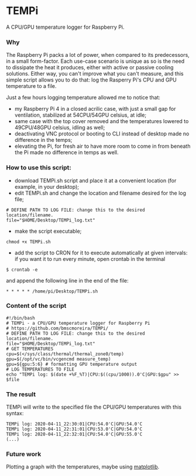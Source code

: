 # TEMPi
A CPU/GPU temperature logger for Raspberry Pi.

### Why

The Raspberry Pi packs a lot of power, when compared to its predecessors, in a small form-factor. Each use-case scenario is unique as so is the need to dissipate the heat it produces, either with active or passive cooling solutions. Either way, you can't improve what you can't measure, and this simple script allows you to do that: log the Rasperry Pi's CPU and GPU temperature to a file.

Just a few hours logging temperature allowed me to notice that:
- my Raspberry Pi 4 in a closed acrilic case, with just a small gap for ventilation, stabilized at 54CPU/54GPU celsius, at idle;
- same case with the top cover removed and the temperatures lowered to 49CPU/48GPU celsius, idling as well;
- deactivating VNC protocol or booting to CLI instead of desktop made no difference in the temps;
- elevating the Pi, for fresh air to have more room to come in from beneath the Pi made no difference in temps as well.

### How to use this script:

- download TEMPi.sh script and place it at a convenient location (for example, in your desktop);
- edit TEMPi.sh and change the location and filename desired for the log file;
```
# DEFINE PATH TO LOG FILE: change this to the desired location/filename.
file="$HOME/Desktop/TEMPi_log.txt"
```
- make the script executable;
```
chmod +x TEMPi.sh
```
- add the script to CRON for it to execute automatically at given intervals: if you want it to run every minute, open crontab in the terminal
```
$ crontab -e
```
and append the following line in the end of the file:
```
* * * * * /home/pi/Desktop/TEMPi.sh
```
### Content of the script
```
#!/bin/bash
# TEMPi - a CPU/GPU temperature logger for Raspberry Pi
# https://github.com/bmscmoreira/TEMPi/
# DEFINE PATH TO LOG FILE: change this to the desired location/filename.
file="$HOME/Desktop/TEMPi_log.txt"
# GET TEMPERATURES
cpu=$(</sys/class/thermal/thermal_zone0/temp)
gpu=$(/opt/vc/bin/vcgencmd measure_temp)
gpu=${gpu:5:6} # formatting GPU temperature output
# LOG TEMPERATURES TO FILE
echo "TEMPi log: $(date +%F_%T)|CPU:$((cpu/1000)).0'C|GPU:$gpu" >> $file
```

### The result
TEMPi will write to the specified file the CPU/GPU temperatures with this syntax:
```
TEMPi log: 2020-04-11_22:30:01|CPU:54.0'C|GPU:54.0'C
TEMPi log: 2020-04-11_22:31:01|CPU:53.0'C|GPU:54.0'C
TEMPi log: 2020-04-11_22:32:01|CPU:54.0'C|GPU:55.0'C
(...)
```

### Future work
Plotting a graph with the temperatures, maybe using [matplotlib](https://matplotlib.org).
